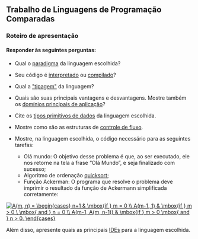 ## Trabalho de Linguagens de Programação Comparadas

### Roteiro de apresentação

#### Responder às seguintes perguntas:

+ Qual o [paradigma](https://en.wikipedia.org/wiki/Programming_paradigm) da linguagem escolhida?

+ Seu código é [interpretado](https://en.wikipedia.org/wiki/Interpreted_language) ou [compilado](https://en.wikipedia.org/wiki/Compiled_language)?

+ Qual a ["tipagem"](https://en.wikipedia.org/wiki/Strong_and_weak_typing) da linguagem?

+ Quais são suas principais vantagens e desvantagens. Mostre também os [domínios principais de aplicação](https://tomassetti.me/best-programming-languages/)?

+ Cite os [tipos primitivos de dados](https://en.wikipedia.org/wiki/Primitive_data_type) da linguagem escolhida.

+ Mostre como são as estruturas de [controle de fluxo](https://en.wikipedia.org/wiki/Control_flow).  

+ Mostre, na linguagem escolhida, o código necessário para as seguintes tarefas:  
  + Olá mundo: O objetivo desse problema é que, ao ser executado, ele nos retorne na tela a frase “Olá
Mundo”, e seja finalizado com sucesso;
  + Algoritmo de ordenação [quicksort](https://en.wikipedia.org/wiki/Sorting_algorithm#Quicksort);
  + Função Ackerman: O programa que resolve o problema deve imprimir o resultado da função de Ackermann simplificada corretamente:
<p>
<a href="https://www.codecogs.com/eqnedit.php?latex=A(m,&space;n)&space;=&space;
\begin{cases}&space;n&plus;1&space;&&space;\mbox{if&space;}&space;m&space;=&space;0&space;
\\&space;A(m-1,&space;1)&space;&&space;\mbox{if&space;}&space;m&space;>&space;0&space;\&space;
\mbox{&space;and&space;}&space;n&space;=&space;0&space;\\&space;A(m-1,&space;A(m,&space;n-1))&space;&&space;
\mbox{if&space;}&space;m&space;>&space;0&space;\mbox{&space;and&space;}&space;n&space;>&space;0.&space;
\end{cases}" target="_blank"><img src="https://latex.codecogs.com/gif.latex?A(m,&space;n)&space;=&space;\begin{cases}&space;n&plus;1&space;&&space;\mbox{if&space;}&space;m&space;=&space;0&space;\\&space;A(m-1,&space;1)&space;&&space;\mbox{if&space;}&space;m&space;>&space;0&space;\&space;\mbox{&space;and&space;}&space;n&space;=&space;0&space;\\&space;A(m-1,&space;A(m,&space;n-1))&space;&&space;\mbox{if&space;}&space;m&space;>&space;0&space;\mbox{&space;and&space;}&space;n&space;>&space;0.&space;\end{cases}" title="A(m, n) = \begin{cases} n+1 & \mbox{if } m = 0 \\ A(m-1, 1) & \mbox{if } m > 0 \ \mbox{ and } n = 0 \\ A(m-1, A(m, n-1)) & \mbox{if } m > 0 \mbox{ and } n > 0. \end{cases}" /></a>
</p>  


Além disso, apresente quais as principais [IDEs](https://en.wikipedia.org/wiki/Integrated_development_environment) para a linguagem escolhida.
